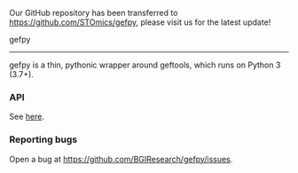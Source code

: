 Our GitHub repository has been transferred to https://github.com/STOmics/gefpy, please visit us for the latest update!


gefpy

----
gefpy is a thin, pythonic wrapper around geftools, which runs on Python 3 (3.7+).

### API 
See [here](https://gefpy.readthedocs.io/en/main/index.html). 

### Reporting bugs
Open a bug at https://github.com/BGIResearch/gefpy/issues.
